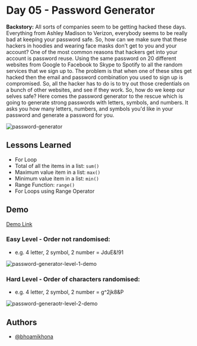 # Day 05 - Password Generator

**Backstory:** All sorts of companies seem to be getting hacked these days. Everything from Ashley Madison to Verizon, everybody seems to be really bad at keeping your password safe. So, how can we make sure that these hackers in hoodies and wearing face masks don't get to you and your account? One of the most common reasons that hackers get into your account is password reuse. Using the same password on 20 different websites from Google to Facebook to Skype to Spotify to all the random services that we sign up to. The problem is that when one of these sites get hacked then the email and password combination you used to sign up is compromised. So, all the hacker has to do is to try out those credentials on a bunch of other websites, and see if they work. So, how do we keep our selves safe? Here comes the password generator to the rescue which is going to generate strong passwords with letters, symbols, and numbers. It asks you how many letters, numbers, and symbols you'd like in your password and generate a password for you.

![password-generator](https://user-images.githubusercontent.com/50435319/188521860-78bdfff5-4eec-4248-9df7-e82c5059b2af.png)

## Lessons Learned

- For Loop
- Total of all the items in a list: `sum()`
- Maximum value item in a list: `max()`
- Minimum value item in a list: `min()`
- Range Function: `range()`
- For Loops using Range Operator

## Demo

[Demo Link](https://replit.com/@bhoamikhona/password-generator?v=1)

### Easy Level - Order not randomised:

- e.g. 4 letter, 2 symbol, 2 number = JduE&!91

![password-generator-level-1-demo](https://user-images.githubusercontent.com/50435319/188521683-e9a38f61-23cb-49f6-82eb-43cb9cfe6e42.gif)

### Hard Level - Order of characters randomised:

- e.g. 4 letter, 2 symbol, 2 number = g^2jk8&P

![password-generaotr-level-2-demo](https://user-images.githubusercontent.com/50435319/188521706-8bc370c5-eac4-4980-a3d8-839c35a73db9.gif)

## Authors

- [@bhoamikhona](https://github.com/bhoamikhona)
